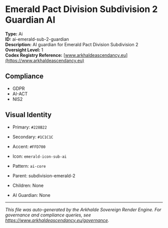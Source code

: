 # Emerald Pact Division Subdivision 2 Guardian AI

**Type:** Ai  
**ID:** ai-emerald-sub-2-guardian  
**Description:** AI guardian for Emerald Pact Division Subdivision 2  
**Oversight Level:** 1  
**Codex Registry Reference:** [www.arkhaldeascendancy.eu](https://www.arkhaldeascendancy.eu)

## Compliance

- GDPR
- AI-ACT
- NIS2

## Visual Identity

- Primary: `#228B22`
- Secondary: `#1C1C1C`
- Accent: `#FFD700`
- Icon: `emerald-icon-sub-ai`
- Pattern: `ai-core`


- Parent: subdivision-emerald-2
- Children: None
- AI Guardian: None

---

*This file was auto-generated by the Arkhalde Sovereign Render Engine. For governance and compliance queries, see https://www.arkhaldeascendancy.eu/governance.*
